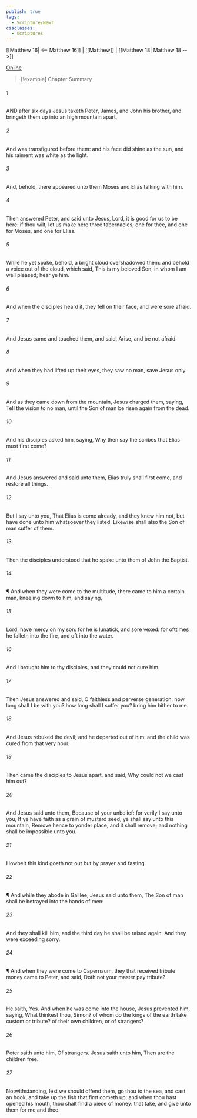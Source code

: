 ```yaml
---
publish: true
tags:
  - Scripture/NewT
cssclasses:
  - scriptures
---
```

[[Matthew 16| <-- Matthew 16]] | [[Matthew]] | [[Matthew 18| Matthew 18 -->]]

[Online](https://churchofjesuschrist.org/study/scriptures/nt/matt/17?lang=eng)

>[!example] Chapter Summary
>
###### 1
AND after six days Jesus taketh Peter, James, and John his brother, and bringeth them up into an high mountain apart,
###### 2
And was transfigured before them: and his face did shine as the sun, and his raiment was white as the light.
###### 3
And, behold, there appeared unto them Moses and Elias talking with him.
###### 4
Then answered Peter, and said unto Jesus, Lord, it is good for us to be here: if thou wilt, let us make here three tabernacles; one for thee, and one for Moses, and one for Elias.
###### 5
While he yet spake, behold, a bright cloud overshadowed them: and behold a voice out of the cloud, which said, This is my beloved Son, in whom I am well pleased; hear ye him.
###### 6
And when the disciples heard it, they fell on their face, and were sore afraid.
###### 7
And Jesus came and touched them, and said, Arise, and be not afraid.
###### 8
And when they had lifted up their eyes, they saw no man, save Jesus only.
###### 9
And as they came down from the mountain, Jesus charged them, saying, Tell the vision to no man, until the Son of man be risen again from the dead.
###### 10
And his disciples asked him, saying, Why then say the scribes that Elias must first come?
###### 11
And Jesus answered and said unto them, Elias truly shall first come, and restore all things.
###### 12
But I say unto you, That Elias is come already, and they knew him not, but have done unto him whatsoever they listed. Likewise shall also the Son of man suffer of them.
###### 13
Then the disciples understood that he spake unto them of John the Baptist.
###### 14
¶ And when they were come to the multitude, there came to him a certain man, kneeling down to him, and saying,
###### 15
Lord, have mercy on my son: for he is lunatick, and sore vexed: for ofttimes he falleth into the fire, and oft into the water.
###### 16
And I brought him to thy disciples, and they could not cure him.
###### 17
Then Jesus answered and said, O faithless and perverse generation, how long shall I be with you? how long shall I suffer you? bring him hither to me.
###### 18
And Jesus rebuked the devil; and he departed out of him: and the child was cured from that very hour.
###### 19
Then came the disciples to Jesus apart, and said, Why could not we cast him out?
###### 20
And Jesus said unto them, Because of your unbelief: for verily I say unto you, If ye have faith as a grain of mustard seed, ye shall say unto this mountain, Remove hence to yonder place; and it shall remove; and nothing shall be impossible unto you.
###### 21
Howbeit this kind goeth not out but by prayer and fasting.
###### 22
¶ And while they abode in Galilee, Jesus said unto them, The Son of man shall be betrayed into the hands of men:
###### 23
And they shall kill him, and the third day he shall be raised again. And they were exceeding sorry.
###### 24
¶ And when they were come to Capernaum, they that received tribute money came to Peter, and said, Doth not your master pay tribute?
###### 25
He saith, Yes. And when he was come into the house, Jesus prevented him, saying, What thinkest thou, Simon? of whom do the kings of the earth take custom or tribute? of their own children, or of strangers?
###### 26
Peter saith unto him, Of strangers. Jesus saith unto him, Then are the children free.
###### 27
Notwithstanding, lest we should offend them, go thou to the sea, and cast an hook, and take up the fish that first cometh up; and when thou hast opened his mouth, thou shalt find a piece of money: that take, and give unto them for me and thee.



